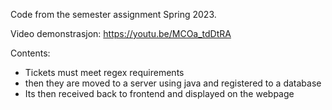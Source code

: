 Code from the semester assignment Spring 2023.

Video demonstrasjon: https://youtu.be/MCOa_tdDtRA

Contents:
- Tickets must meet regex requirements
- then they are moved to a server using java and registered to a database
- Its then received back to frontend and displayed on the webpage
